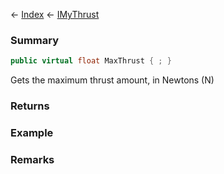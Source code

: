 ← [Index](Api-Index) ← [IMyThrust](Sandbox.ModAPI.Ingame.IMyThrust)

### Summary

```csharp
public virtual float MaxThrust { ; }
```

Gets the maximum thrust amount, in Newtons (N)

### Returns

### Example

### Remarks

